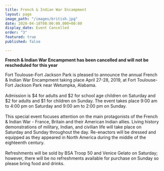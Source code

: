 ```yaml
---
title: French & Indian War Encampment
layout: page
image_path: "/images/british.jpg"
date: 2020-04-18T08:00:00.000+00:00
display_date: Event Cancelled
order: "3"
featured: true
published: false

---
```

**French & Indian War Encampment has been cancelled and will not be rescheduled for this year** 

Fort Toulouse-Fort Jackson Park is pleased to announce the annual French & Indian War Encampment taking place April 27-28, 2019, at Fort Toulouse-Fort Jackson Park near Wetumpka, Alabama.<br><br>Admission is $4 for adults and $2 for school age children on Saturday and $2 for adults and $1 for children on Sunday. The event takes place 9:00 am to 4:00 pm on Saturday and 9:00 am to 2:00 pm on Sunday.&nbsp;<br><br>This special event focuses attention on the main protagonists of the French & Indian War - France, Britain and their American Indian allies. Living history demonstrations of military, Indian, and civilian life will take place on Saturday and Sunday throughout the day. Re-enactors will be dressed and equipped as they appeared in North America during the middle of the eighteenth century.<br><br>Refreshments will be sold by BSA Troop 50 and Venice Gelato on Saturday; however, there will be no refreshments available for purchase on Sunday so please bring food and drinks.